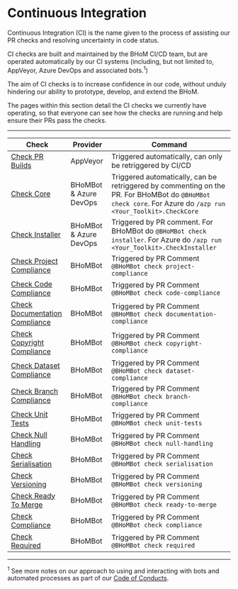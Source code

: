 # Continuous Integration

Continuous Integration (CI) is the name given to the process of assisting our PR checks and resolving uncertainty in code status.

CI checks are built and maintained by the BHoM CI/CD team, but are operated automatically by our CI systems (including, but not limited to, AppVeyor, Azure DevOps and associated bots.<sup>1</sup>) 
 

The aim of CI checks is to increase confidence in our code, without unduly hindering our ability to prototype, develop, and extend the BHoM.

The pages within this section detail the CI checks we currently have operating, so that everyone can see how the checks are running and help ensure their PRs pass the checks.


***

| Check  | Provider | Command |
| ------------- | ------------- | ------------- | 
| [Check PR Builds](/ci//ci/Check-PR-Builds/) | AppVeyor | Triggered automatically, can only be retriggered by CI/CD | 
| [Check Core](/ci/Check-Core) | BHoMBot & Azure DevOps | Triggered automatically, can be retriggered by commenting on the PR. For BHoMBot do `@BHoMBot check core`. For Azure do `/azp run <Your_Toolkit>.CheckCore` |
| [Check Installer](/ci/Check-Installer) | BHoMBot & Azure DevOps | Triggered by PR comment. For BHoMBot do `@BHoMBot check installer`. For Azure do `/azp run <Your_Toolkit>.CheckInstaller` |  
| [Check Project Compliance](/ci/Check-Project-Compliance) | BHoMBot | Triggered by PR Comment `@BHoMBot check project-compliance` | 
| [Check Code Compliance](/ci/Check-Code-Compliance) | BHoMBot | Triggered by PR Comment `@BHoMBot check code-compliance` | 
| [Check Documentation Compliance](/ci/Check-Documentation-Compliance) | BHoMBot | Triggered by PR Comment `@BHoMBot check documentation-compliance` | 
| [Check Copyright Compliance](/ci/Check-Copyright-Compliance) | BHoMBot | Triggered by PR Comment `@BHoMBot check copyright-compliance` | 
| [Check Dataset Compliance](/ci/Check-Dataset-Compliance) | BHoMBot | Triggered by PR Comment `@BHoMBot check dataset-compliance` | 
| [Check Branch Compliance](/ci/Check-Branch-Compliance) | BHoMBot | Triggered by PR Comment `@BHoMBot check branch-compliance` | 
| [Check Unit Tests](/ci/Check-Unit-Tests) | BHoMBot | Triggered by PR Comment `@BHoMBot check unit-tests` | 
| [Check Null Handling](/ci/Check-Null-Handling) | BHoMBot | Triggered by PR Comment `@BHoMBot check null-handling` | 
| [Check Serialisation](/ci/Check-Serialisation) | BHoMBot | Triggered by PR Comment `@BHoMBot check serialisation` | 
| [Check Versioning](/ci/Check-Versioning) | BHoMBot | Triggered by PR Comment `@BHoMBot check versioning` | 
| [Check Ready To Merge](/ci/Check-Ready-To-Merge) | BHoMBot | Triggered by PR Comment `@BHoMBot check ready-to-merge` |
| [Check Compliance](/ci/Check-Compliance) | BHoMBot | Triggered by PR Comment `@BHoMBot check compliance` |  
| [Check Required](/ci/Check-Required) | BHoMBot | Triggered by PR Comment `@BHoMBot check required` |  

***

<sup>1</sup> See more notes on our approach to using and interacting with bots and automated processes as part of our [Code of Conducts](/ci/https://github.com/BHoM/BHoM/blob/master/docs/CODE_OF_CONDUCT_FOR_BOTS).